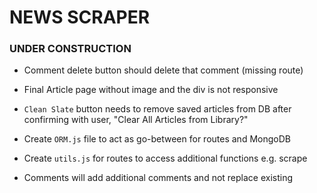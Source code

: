 # NEWS SCRAPER

### UNDER CONSTRUCTION

* Comment delete button should delete that comment (missing route)

* Final Article page without image and the div is not responsive

* `Clean Slate` button needs to remove saved articles from DB after confirming with user, "Clear All Articles from Library?"

* Create `ORM.js` file to act as go-between for routes and MongoDB

* Create `utils.js` for routes to access additional functions e.g. scrape

* Comments will add additional comments and not replace existing


